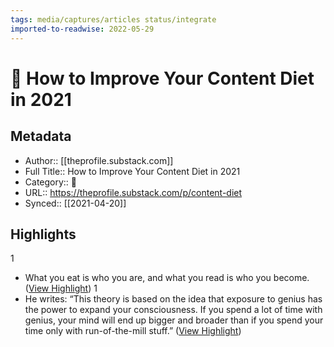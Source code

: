 ```yaml
---
tags: media/captures/articles status/integrate
imported-to-readwise: 2022-05-29
---
```

# 📰 How to Improve Your Content Diet in 2021

## Metadata
- Author:: [[theprofile.substack.com]]
- Full Title:: How to Improve Your Content Diet in 2021
- Category:: 📰
- URL:: https://theprofile.substack.com/p/content-diet
- Synced:: [[2021-04-20]]

## Highlights
1
- What you eat is who you are, and what you read is who you become. ([View Highlight](https://instapaper.com/read/1405251456/16146670))
1
- He writes: “This theory is based on the idea that exposure to genius has the power to expand your consciousness. If you spend a lot of time with genius, your mind will end up bigger and broader than if you spend your time only with run-of-the-mill stuff.” ([View Highlight](https://instapaper.com/read/1405251456/16146683))
